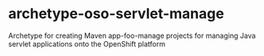 archetype-oso-servlet-manage
============================

Archetype for creating Maven app-foo-manage projects for managing Java servlet applications onto the OpenShift platform
